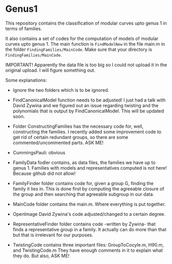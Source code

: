 # Genus1
This repository contains the classification of modular curves upto genus 1 in terms of families. 

It also contains a set of codes for the computation of models of modular curves upto genus 1. 
The main function is `FindModelNew` in the file main.m in the folder `FindingFamilies/MainCode`. Make sure that your directory is `FindingFamilies/MainCode`.

IMPORTANT!
Apparently the data file is too big so I could not upload it in the original upload. I will figure something out.

Some explanations:

- Ignore the two folders which is to be ignored.

- FindCanonicalModel function needs to be adjusted! I just had a talk with David Zywina and we figured out an issue regarding twisting and the polynomials that is output by FindCanonicalModel. This will be updated soon.

- Folder ConstructingFamilies has the necessary code for, well, constructing the families. I recently added some improvement code to get rid of certain redundant groups, so there are some commented/uncommented parts. ASK ME! 

- CummingsPauli: obvious

- FamilyData fodler contains, as data files, the families we have up to genus 1.  Families with models and representatives computed is not here! Because github did not allow!

- FamilyFinder folder contains code for, given a group G, finding the family it lies in. This is done first by computing the agreeable closure of the group and then searching that agreeable subgroup in our data.

- MainCode folder contains the main.m. Where everything is put together.

- OpenImage David Zywina's code adjusted/changed to a certain degree.

- RepresentativeFinder folder contains code -written by Zywina- that finds a representative group in a family. It actually can do more than that but that is irrelevant for our purposes.

- TwistingCode contains three important files: GroupToCocyle.m, H90.m, and TwistingCode.m They have enough comments in it to explain what they do. But also, ASK ME!
